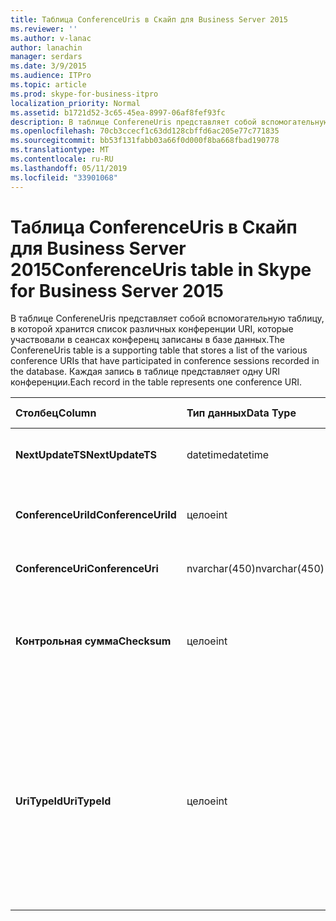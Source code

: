 ```yaml
---
title: Таблица ConferenceUris в Скайп для Business Server 2015
ms.reviewer: ''
ms.author: v-lanac
author: lanachin
manager: serdars
ms.date: 3/9/2015
ms.audience: ITPro
ms.topic: article
ms.prod: skype-for-business-itpro
localization_priority: Normal
ms.assetid: b1721d52-3c65-45ea-8997-06af8fef93fc
description: В таблице ConfereneUris представляет собой вспомогательную таблицу, в которой хранится список различных конференции URI, которые участвовали в сеансах конференц записаны в базе данных. Каждая запись в таблице представляет одну URI конференции.
ms.openlocfilehash: 70cb3ccecf1c63dd128cbffd6ac205e77c771835
ms.sourcegitcommit: bb53f131fabb03a66f0d000f8ba668fbad190778
ms.translationtype: MT
ms.contentlocale: ru-RU
ms.lasthandoff: 05/11/2019
ms.locfileid: "33901068"
---
```

# <a name="conferenceuris-table-in-skype-for-business-server-2015"></a><span data-ttu-id="d4def-104">Таблица ConferenceUris в Скайп для Business Server 2015</span><span class="sxs-lookup"><span data-stu-id="d4def-104">ConferenceUris table in Skype for Business Server 2015</span></span>
 
<span data-ttu-id="d4def-105">В таблице ConfereneUris представляет собой вспомогательную таблицу, в которой хранится список различных конференции URI, которые участвовали в сеансах конференц записаны в базе данных.</span><span class="sxs-lookup"><span data-stu-id="d4def-105">The ConfereneUris table is a supporting table that stores a list of the various conference URIs that have participated in conference sessions recorded in the database.</span></span> <span data-ttu-id="d4def-106">Каждая запись в таблице представляет одну URI конференции.</span><span class="sxs-lookup"><span data-stu-id="d4def-106">Each record in the table represents one conference URI.</span></span>
  
|<span data-ttu-id="d4def-107">**Столбец**</span><span class="sxs-lookup"><span data-stu-id="d4def-107">**Column**</span></span>|<span data-ttu-id="d4def-108">**Тип данных**</span><span class="sxs-lookup"><span data-stu-id="d4def-108">**Data Type**</span></span>|<span data-ttu-id="d4def-109">**Ключ/индекс**</span><span class="sxs-lookup"><span data-stu-id="d4def-109">**Key/Index**</span></span>|<span data-ttu-id="d4def-110">**Сведения**</span><span class="sxs-lookup"><span data-stu-id="d4def-110">**Details**</span></span>|
|:-----|:-----|:-----|:-----|
|<span data-ttu-id="d4def-111">**NextUpdateTS**</span><span class="sxs-lookup"><span data-stu-id="d4def-111">**NextUpdateTS**</span></span> <br/> |<span data-ttu-id="d4def-112">datetime</span><span class="sxs-lookup"><span data-stu-id="d4def-112">datetime</span></span>  <br/> |<span data-ttu-id="d4def-113">Primary</span><span class="sxs-lookup"><span data-stu-id="d4def-113">Primary</span></span>  <br/> |<span data-ttu-id="d4def-114">Метка времени для внутреннего использования.</span><span class="sxs-lookup"><span data-stu-id="d4def-114">Time stamp, Internal used.</span></span>  <br/> |
|<span data-ttu-id="d4def-115">**ConferenceUriId**</span><span class="sxs-lookup"><span data-stu-id="d4def-115">**ConferenceUriId**</span></span> <br/> |<span data-ttu-id="d4def-116">целое</span><span class="sxs-lookup"><span data-stu-id="d4def-116">int</span></span>  <br/> |<span data-ttu-id="d4def-117">Primary</span><span class="sxs-lookup"><span data-stu-id="d4def-117">Primary</span></span>  <br/> |<span data-ttu-id="d4def-118">Уникальный номер, идентифицирующий этот URI конференции.</span><span class="sxs-lookup"><span data-stu-id="d4def-118">Unique number identifying this conference URI.</span></span>  <br/> |
|<span data-ttu-id="d4def-119">**ConferenceUri**</span><span class="sxs-lookup"><span data-stu-id="d4def-119">**ConferenceUri**</span></span> <br/> |<span data-ttu-id="d4def-120">nvarchar(450)</span><span class="sxs-lookup"><span data-stu-id="d4def-120">nvarchar(450)</span></span>  <br/> ||<span data-ttu-id="d4def-121">URI конференции.</span><span class="sxs-lookup"><span data-stu-id="d4def-121">Conference URI.</span></span>  <br/> |
|<span data-ttu-id="d4def-122">**Контрольная сумма**</span><span class="sxs-lookup"><span data-stu-id="d4def-122">**Checksum**</span></span> <br/> |<span data-ttu-id="d4def-123">целое</span><span class="sxs-lookup"><span data-stu-id="d4def-123">int</span></span>  <br/> ||<span data-ttu-id="d4def-124">Контрольная сумма URI конференции.</span><span class="sxs-lookup"><span data-stu-id="d4def-124">Checksum of ConferenceUri.</span></span> <span data-ttu-id="d4def-125">Используется для ускоряет базы данных поиска.</span><span class="sxs-lookup"><span data-stu-id="d4def-125">Used to increases the speed of database searches.</span></span>  <br/> |
|<span data-ttu-id="d4def-126">**UriTypeId**</span><span class="sxs-lookup"><span data-stu-id="d4def-126">**UriTypeId**</span></span> <br/> |<span data-ttu-id="d4def-127">целое</span><span class="sxs-lookup"><span data-stu-id="d4def-127">int</span></span>  <br/> |<span data-ttu-id="d4def-128">Внешний</span><span class="sxs-lookup"><span data-stu-id="d4def-128">Foreign</span></span>  <br/> |<span data-ttu-id="d4def-129">Тип URI, например conf:chat для обмена Мгновенными сообщениями или conf:audio-видео для аудиовизуальной конференции.</span><span class="sxs-lookup"><span data-stu-id="d4def-129">URI type, such as conf:chat for IM conference, or conf:audio-video for audio/video conference.</span></span> <span data-ttu-id="d4def-130">В таблице [UriTypes таблицы](uritypes.md) для получения дополнительных сведений см.</span><span class="sxs-lookup"><span data-stu-id="d4def-130">See the [UriTypes table](uritypes.md) table for more information.</span></span> <br/> |
   

